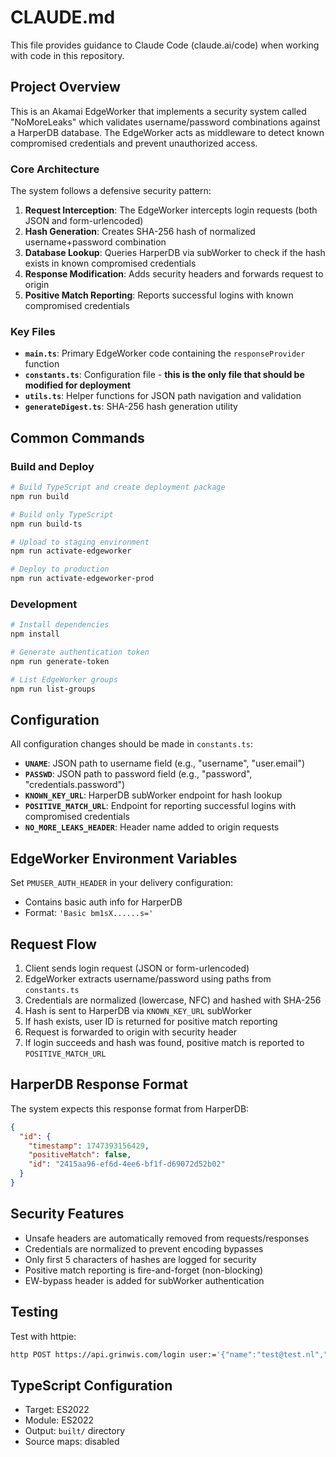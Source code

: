 # CLAUDE.md

This file provides guidance to Claude Code (claude.ai/code) when working with code in this repository.

## Project Overview

This is an Akamai EdgeWorker that implements a security system called "NoMoreLeaks" which validates username/password combinations against a HarperDB database. The EdgeWorker acts as middleware to detect known compromised credentials and prevent unauthorized access.

### Core Architecture

The system follows a defensive security pattern:

1. **Request Interception**: The EdgeWorker intercepts login requests (both JSON and form-urlencoded)
2. **Hash Generation**: Creates SHA-256 hash of normalized username+password combination
3. **Database Lookup**: Queries HarperDB via subWorker to check if the hash exists in known compromised credentials
4. **Response Modification**: Adds security headers and forwards request to origin
5. **Positive Match Reporting**: Reports successful logins with known compromised credentials

### Key Files

- **`main.ts`**: Primary EdgeWorker code containing the `responseProvider` function
- **`constants.ts`**: Configuration file - **this is the only file that should be modified for deployment**
- **`utils.ts`**: Helper functions for JSON path navigation and validation
- **`generateDigest.ts`**: SHA-256 hash generation utility

## Common Commands

### Build and Deploy
```bash
# Build TypeScript and create deployment package
npm run build

# Build only TypeScript
npm run build-ts

# Upload to staging environment
npm run activate-edgeworker

# Deploy to production
npm run activate-edgeworker-prod
```

### Development
```bash
# Install dependencies
npm install

# Generate authentication token
npm run generate-token

# List EdgeWorker groups
npm run list-groups
```

## Configuration

All configuration changes should be made in `constants.ts`:

- **`UNAME`**: JSON path to username field (e.g., "username", "user.email")
- **`PASSWD`**: JSON path to password field (e.g., "password", "credentials.password")
- **`KNOWN_KEY_URL`**: HarperDB subWorker endpoint for hash lookup
- **`POSITIVE_MATCH_URL`**: Endpoint for reporting successful logins with compromised credentials
- **`NO_MORE_LEAKS_HEADER`**: Header name added to origin requests

## EdgeWorker Environment Variables

Set `PMUSER_AUTH_HEADER` in your delivery configuration:
- Contains basic auth info for HarperDB
- Format: `'Basic bm1sX......s='`

## Request Flow

1. Client sends login request (JSON or form-urlencoded)
2. EdgeWorker extracts username/password using paths from `constants.ts`
3. Credentials are normalized (lowercase, NFC) and hashed with SHA-256
4. Hash is sent to HarperDB via `KNOWN_KEY_URL` subWorker
5. If hash exists, user ID is returned for positive match reporting
6. Request is forwarded to origin with security header
7. If login succeeds and hash was found, positive match is reported to `POSITIVE_MATCH_URL`

## HarperDB Response Format

The system expects this response format from HarperDB:
```json
{
  "id": {
    "timestamp": 1747393156429,
    "positiveMatch": false,
    "id": "2415aa96-ef6d-4ee6-bf1f-d69072d52b02"
  }
}
```

## Security Features

- Unsafe headers are automatically removed from requests/responses
- Credentials are normalized to prevent encoding bypasses
- Only first 5 characters of hashes are logged for security
- Positive match reporting is fire-and-forget (non-blocking)
- EW-bypass header is added for subWorker authentication

## Testing

Test with httpie:
```bash
http POST https://api.grinwis.com/login user:='{"name":"test@test.nl","password":"test"}'
```

## TypeScript Configuration

- Target: ES2022
- Module: ES2022
- Output: `built/` directory
- Source maps: disabled